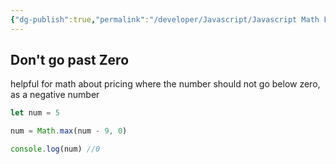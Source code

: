 ```yaml
---
{"dg-publish":true,"permalink":"/developer/Javascript/Javascript Math Functions/"}
---
```


## Don't go past Zero

helpful for math about pricing where the number should not go below zero, as a negative number

```js
let num = 5

num = Math.max(num - 9, 0)

console.log(num) //0
```